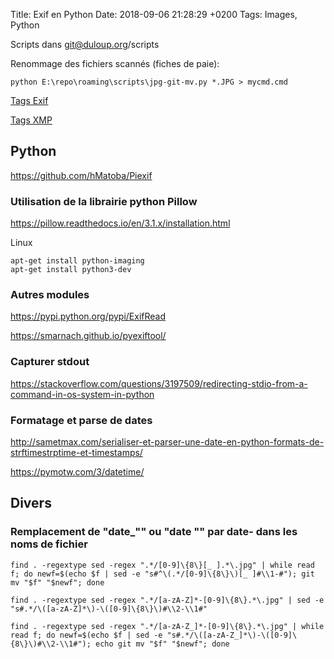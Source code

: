 Title:  Exif en Python
Date:   2018-09-06 21:28:29 +0200
Tags: Images, Python


Scripts dans git@duloup.org/scripts

Renommage des fichiers scannés (fiches de paie):

	python E:\repo\roaming\scripts\jpg-git-mv.py *.JPG > mycmd.cmd

[Tags Exif](https://www.vcode.no/web/resource.nsf/II2LNUG/642.htm)

[Tags XMP](https://sno.phy.queensu.ca/~phil/exiftool/TagNames/XMP.html)

## Python

<https://github.com/hMatoba/Piexif>

### Utilisation de la librairie python Pillow

<https://pillow.readthedocs.io/en/3.1.x/installation.html>

Linux

	apt-get install python-imaging
	apt-get install python3-dev

### Autres modules

<https://pypi.python.org/pypi/ExifRead>

<https://smarnach.github.io/pyexiftool/>

### Capturer stdout

<https://stackoverflow.com/questions/3197509/redirecting-stdio-from-a-command-in-os-system-in-python>

### Formatage et parse de dates

<http://sametmax.com/serialiser-et-parser-une-date-en-python-formats-de-strftimestrptime-et-timestamps/>

<https://pymotw.com/3/datetime/>


## Divers

### Remplacement de "date_"" ou "date "" par date- dans les noms de fichier

	find . -regextype sed -regex ".*/[0-9]\{8\}[_ ].*\.jpg" | while read f; do newf=$(echo $f | sed -e "s#^\(.*/[0-9]\{8\}\)[_ ]#\\1-#"); git mv "$f" "$newf"; done

	find . -regextype sed -regex ".*/[a-zA-Z]*-[0-9]\{8\}.*\.jpg" | sed -e "s#.*/\([a-zA-Z]*\)-\([0-9]\{8\}\)#\\2-\\1#"

	find . -regextype sed -regex ".*/[a-zA-Z_]*-[0-9]\{8\}.*\.jpg" | while read f; do newf=$(echo $f | sed -e "s#.*/\([a-zA-Z_]*\)-\([0-9]\{8\}\)#\\2-\\1#"); echo git mv "$f" "$newf"; done



